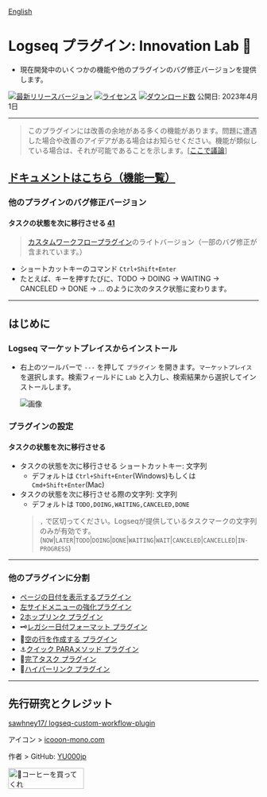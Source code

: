 [English](https://github.com/YU000jp/logseq-plugin-some-menu-extender)

# Logseq プラグイン: Innovation Lab 🌱

- 現在開発中のいくつかの機能や他のプラグインのバグ修正バージョンを提供します。

[![最新リリースバージョン](https://img.shields.io/github/v/release/YU000jp/logseq-plugin-some-menu-extender)](https://github.com/YU000jp/logseq-plugin-some-menu-extender/releases)
[![ライセンス](https://img.shields.io/github/license/YU000jp/logseq-plugin-some-menu-extender?color=blue)](https://github.com/YU000jp/logseq-plugin-some-menu-extender/blob/main/LICENSE)
[![ダウンロード数](https://img.shields.io/github/downloads/YU000jp/logseq-plugin-some-menu-extender/total.svg)](https://github.com/YU000jp/logseq-plugin-some-menu-extender/releases)
 公開日: 2023年4月1日

---
> このプラグインには改善の余地がある多くの機能があります。問題に遭遇した場合や改善のアイデアがある場合はお知らせください。機能が類似している場合は、それが可能であることを示します。[[ここで議論](https://github.com/YU000jp/logseq-plugin-some-menu-extender/discussions)]

## [ドキュメントはこちら（機能一覧）](https://github.com/YU000jp/logseq-plugin-some-menu-extender/wiki/%E6%97%A5%E6%9C%AC%E8%AA%9E%E3%83%89%E3%82%AD%E3%83%A5%E3%83%A1%E3%83%B3%E3%83%88)

### 他のプラグインのバグ修正バージョン

#### タスクの状態を次に移行させる [41](https://github.com/YU000jp/logseq-plugin-some-menu-extender/issues/41)

> [カスタムワークフロープラグイン](https://github.com/sawhney17/logseq-custom-workflow-plugin)のライトバージョン（一部のバグ修正が含まれています。）
- ショートカットキーのコマンド `Ctrl+Shift+Enter`
- たとえば、キーを押すたびに、TODO → DOING → WAITING → CANCELED → DONE → ... のように次のタスク状態に変わります。

---

## はじめに

### Logseq マーケットプレイスからインストール

- 右上のツールバーで `---` を押して `プラグイン` を開きます。`マーケットプレイス` を選択します。検索フィールドに `Lab` と入力し、検索結果から選択してインストールします。

   ![画像](https://github.com/YU000jp/logseq-plugin-some-menu-extender/assets/111847207/32afec53-20ad-41d0-ad54-44cd07a50c67)

### プラグインの設定

#### タスクの状態を次に移行させる

- タスクの状態を次に移行させる ショートカットキー: 文字列
  - デフォルトは `Ctrl+Shift+Enter`(Windows)もしくは`Cmd+Shift+Enter`(Mac)
- タスクの状態を次に移行させる際の文字列: 文字列
  - デフォルトは `TODO,DOING,WAITING,CANCELED,DONE`
   > `,` で区切ってください。Logseqが提供しているタスクマークの文字列のみが有効です。 (`NOW`|`LATER`|`TODO`|`DOING`|`DONE`|`WAITING`|`WAIT`|`CANCELED`|`CANCELLED`|`IN-PROGRESS`)

---

### 他のプラグインに分割

- [ページの日付を表示するプラグイン](https://github.com/YU000jp/logseq-plugin-show-page-date)
- [左サイドメニューの強化プラグイン](https://github.com/YU000jp/logseq-plugin-left-sidebar-enhance)
- [2ホップリンク プラグイン](https://github.com/YU000jp/logseq-plugin-two-hop-link)
- 🗝️[レガシー日付フォーマット プラグイン](https://github.com/YU000jp/logseq-plugin-legacy-date-format)
- 🦢[空の行を作成する プラグイン](https://github.com/YU000jp/logseq-plugin-blank-line)
- ⚓[クイック PARAメソッド プラグイン](https://github.com/YU000jp/logseq-plugin-quickly-para-method)
- 💪[完了タスク プラグイン](https://github.com/YU000jp/logseq-plugin-confirmation-done-task)
- 🔗[ハイパーリンク プラグイン](https://github.com/YU000jp/logseq-plugin-confirmation-hyperlink)

---

## 先行研究とクレジット

[sawhney17/ logseq-custom-workflow-plugin](https://github.com/sawhney17/logseq-custom-workflow-plugin)

アイコン > [icooon-mono.com](https://icooon-mono.com/12611-%e3%83%a1%e3%83%8b%e3%83%a5%e3%83%bc%e3%81%ae%e3%83%95%e3%83%aa%e3%83%bc%e3%82%a2%e3%82%a4%e3%82%b3%e3%83%b316/)

作者 > GitHub: [YU000jp](https://github.com/YU000jp)

<a href="https://www.buymeacoffee.com/yu000japan" target="_blank"><img src="https://cdn.buymeacoffee.com/buttons/v2/default-violet.png" alt="🍌コーヒーを買ってくれ" style="height: 42px;width: 152px" ></a>
